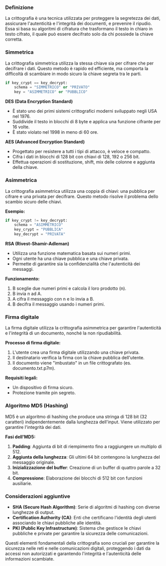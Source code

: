 
### Definizione
La crittografia è una tecnica utilizzata per proteggere la segretezza dei dati, assicurare l'autenticità e l'integrità dei documenti, e prevenire il ripudio. Essa si basa su algoritmi di cifratura che trasformano il testo in chiaro in testo cifrato, il quale può essere decifrato solo da chi possiede la chiave corretta.

### Simmetrica
La crittografia simmetrica utilizza la stessa chiave sia per cifrare che per decifrare i dati. Questo metodo è rapido ed efficiente, ma comporta la difficoltà di scambiare in modo sicuro la chiave segreta tra le parti.


```python
if key_crypt == key_decrypt:
    schema = "SIMMETRICO" or "PRIVATO"
    key = "ASIMMETRICO" or "PUBBLICO"
```

**DES (Data Encryption Standard)**
- È stato uno dei primi sistemi crittografici moderni sviluppato negli USA nel 1976.
- Suddivide il testo in blocchi di 8 byte e applica una funzione cifrante per 16 volte.
- È stato violato nel 1998 in meno di 60 ore.

**AES (Advanced Encryption Standard)**
- Progettato per resistere a tutti i tipi di attacco, è veloce e compatto.
- Cifra i dati in blocchi di 128 bit con chiavi di 128, 192 o 256 bit.
- Effettua operazioni di sostituzione, shift, mix delle colonne e aggiunta della chiave.

### Asimmetrica
La crittografia asimmetrica utilizza una coppia di chiavi: una pubblica per cifrare e una privata per decifrare. Questo metodo risolve il problema dello scambio sicuro delle chiavi.

**Esempio:**
```python
if key_crypt != key_decrypt:
    schema = "ASIMMETRICO"
    key_crypt = "PUBBLICA"
    key_decrypt = "PRIVATA"
```

**RSA (Rivest-Shamir-Adleman)**
- Utilizza una funzione matematica basata sui numeri primi.
- Ogni utente ha una chiave pubblica e una chiave privata.
- Permette di garantire sia la confidenzialità che l'autenticità dei messaggi.

**Funzionamento:**
1. B sceglie due numeri primi e calcola il loro prodotto (n).
2. B invia n ad A.
3. A cifra il messaggio con n e lo invia a B.
4. B decifra il messaggio usando i numeri primi.

### Firma digitale
La firma digitale utilizza la crittografia asimmetrica per garantire l'autenticità e l'integrità di un documento, nonché la non ripudiabilità.

**Processo di firma digitale:**
1. L'utente crea una firma digitale utilizzando una chiave privata.
2. Il destinatario verifica la firma con la chiave pubblica dell'utente.
3. Il documento viene "imbustato" in un file crittografato (es. documento.txt.p7m).

**Requisiti legali:**
- Un dispositivo di firma sicuro.
- Protezione tramite pin segreto.

### Algoritmo MD5 (Hashing)
MD5 è un algoritmo di hashing che produce una stringa di 128 bit (32 caratteri) indipendentemente dalla lunghezza dell'input. Viene utilizzato per garantire l'integrità dei dati.

**Fasi dell'MD5:**
1. **Padding**: Aggiunta di bit di riempimento fino a raggiungere un multiplo di 512.
2. **Aggiunta della lunghezza**: Gli ultimi 64 bit contengono la lunghezza del messaggio originale.
3. **Inizializzazione del buffer**: Creazione di un buffer di quattro parole a 32 bit.
4. **Compressione**: Elaborazione dei blocchi di 512 bit con funzioni ausiliarie.

### Considerazioni aggiuntive
- **SHA (Secure Hash Algorithm)**: Serie di algoritmi di hashing con diverse lunghezze di output.
- **Certification Authority (CA)**: Enti che certificano l'identità degli utenti associando le chiavi pubbliche alle identità.
- **PKI (Public Key Infrastructure)**: Sistema che gestisce le chiavi pubbliche e private per garantire la sicurezza delle comunicazioni.

Questi elementi fondamentali della crittografia sono cruciali per garantire la sicurezza nelle reti e nelle comunicazioni digitali, proteggendo i dati da accessi non autorizzati e garantendo l'integrità e l'autenticità delle informazioni scambiate.